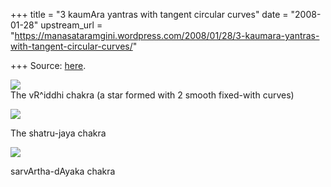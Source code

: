 +++
title = "3 kaumAra yantras with tangent circular curves"
date = "2008-01-28"
upstream_url = "https://manasataramgini.wordpress.com/2008/01/28/3-kaumara-yantras-with-tangent-circular-curves/"

+++
Source: [here](https://manasataramgini.wordpress.com/2008/01/28/3-kaumara-yantras-with-tangent-circular-curves/).

[![](https://i1.wp.com/bp1.blogger.com/_hjuA1bE0hBw/R54jTVPQosI/AAAAAAAAAB8/4roD8EDG2aE/s320/kumAra_vRiddhi.png)](http://bp1.blogger.com/_hjuA1bE0hBw/R54jTVPQosI/AAAAAAAAAB8/4roD8EDG2aE/s1600-h/kumAra_vRiddhi.png)  
The vR^iddhi chakra (a star formed with 2 smooth fixed-with curves)



![](https://i0.wp.com/bp2.blogger.com/_hjuA1bE0hBw/R54jTlPQotI/AAAAAAAAACE/WP9O1tiFul4/s320/kumAra_jaya.png)

The shatru-jaya chakra

[](http://bp3.blogger.com/_hjuA1bE0hBw/R54jT1PQouI/AAAAAAAAACM/YjY5LyMaYGc/s1600-h/kumAra_sarvArtha.png)

[![](https://i1.wp.com/bp3.blogger.com/_hjuA1bE0hBw/R54jT1PQouI/AAAAAAAAACM/YjY5LyMaYGc/s320/kumAra_sarvArtha.png)](http://bp3.blogger.com/_hjuA1bE0hBw/R54jT1PQouI/AAAAAAAAACM/YjY5LyMaYGc/s1600-h/kumAra_sarvArtha.png)

sarvArtha-dAyaka chakra
